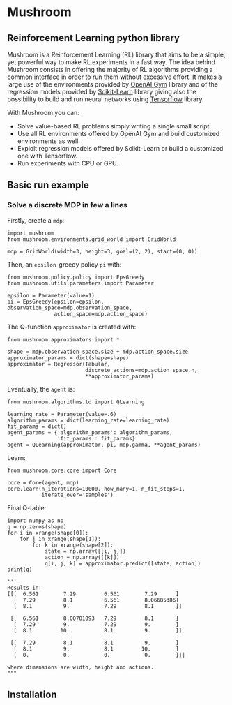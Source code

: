 # Mushroom
## Reinforcement Learning python library

Mushroom is a Reinforcement Learning (RL) library that aims to be a simple, yet
powerful way to make RL experiments in a fast way. The idea behind Mushroom consists
in offering the majority of RL algorithms providing a common interface
in order to run them without excessive effort. It makes a large use of the environments
provided by [OpenAI Gym](https://gym.openai.com/) library and of the regression models
provided by [Scikit-Learn](http://scikit-learn.org/stable/) library giving also the possibility
to build and run neural networks using [Tensorflow](https://www.tensorflow.org) library.

With Mushroom you can:

* Solve value-based RL problems simply writing a single small script.
* Use all RL environments offered by OpenAI Gym and build customized environments as well.
* Exploit regression models offered by Scikit-Learn or build a customized one with Tensorflow.
* Run experiments with CPU or GPU.

## Basic run example
### Solve a discrete MDP in few a lines
Firstly, create a `mdp`:

    import mushroom
    from mushroom.environments.grid_world import GridWorld

    mdp = GridWorld(width=3, height=3, goal=(2, 2), start=(0, 0))
    
Then, an `epsilon`-greedy policy `pi` with:

    from mushroom.policy.policy import EpsGreedy
    from mushroom.utils.parameters import Parameter 

    epsilon = Parameter(value=1)
    pi = EpsGreedy(epsilon=epsilon, observation_space=mdp.observation_space,
                   action_space=mdp.action_space)
                   
The Q-function `approximator` is created with:

    from mushroom.approximators import *
 
    shape = mdp.observation_space.size + mdp.action_space.size
    approximator_params = dict(shape=shape)
    approximator = Regressor(Tabular,
                             discrete_actions=mdp.action_space.n,
                             **approximator_params)
                             
Eventually, the `agent` is:

    from mushroom.algorithms.td import QLearning 
                             
    learning_rate = Parameter(value=.6)
    algorithm_params = dict(learning_rate=learning_rate)
    fit_params = dict()
    agent_params = {'algorithm_params': algorithm_params,
                    'fit_params': fit_params}
    agent = QLearning(approximator, pi, mdp.gamma, **agent_params)
    
Learn:

    from mushroom.core.core import Core

    core = Core(agent, mdp)
    core.learn(n_iterations=10000, how_many=1, n_fit_steps=1,
               iterate_over='samples')
               
Final Q-table:

    import numpy as np
    q = np.zeros(shape)
    for i in xrange(shape[0]):
        for j in xrange(shape[1]):
            for k in xrange(shape[2]):
                state = np.array([[i, j]])
                action = np.array([[k]])
                q[i, j, k] = approximator.predict([state, action])
    print(q)
    
    '''
    Results in:
    [[[  6.561        7.29         6.561        7.29      ]
      [  7.29         8.1          6.561        8.06685386]
      [  8.1          9.           7.29         8.1       ]]
    
     [[  6.561        8.00701093   7.29         8.1       ]
      [  7.29         9.           7.29         9.        ]
      [  8.1         10.           8.1          9.        ]]
    
     [[  7.29         8.1          8.1          9.        ]
      [  8.1          9.           8.1         10.        ]
      [  0.           0.           0.           0.        ]]]
    
    where dimensions are width, height and actions.
    """

## Installation


